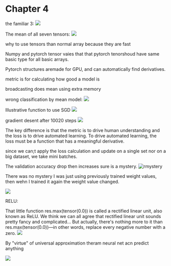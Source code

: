 # Chapter 4

the familiar 3:
![](rthree.png)

The mean of all seven tensors:
![](rmean.png)

why to use tensors than normal array because they are fast

Numpy and pytorch tensor vaies that that pytorch tenorshoud have same basic type for all basic arrays.

Pytorch structures aremade for GPU, and can automatically find derivatives.

metric is for calculating how good a model is

broadcasting does mean using extra memory

wrong classification by mean model:
![](rwrong.png)

Illustrative function to use SGD
![](rillus.png)

gradient desent after 10020 steps
![](rsgd.png)

The key difference is that the metric is to drive human understanding and the loss is to drive automated learning. To drive automated learning, the loss must be a function that has a meaningful derivative. 

since we can;t apply the loss calculation and update on a single set nor on a big dataset, we take mini batches.

The validation accuracy drop then increases sure is a mystery.
![rmystery](rmystery.png)

There was no mystery I was just using previously trained weight values, then wehn I trained it again the weight value changed.

![](rresult.png)

RELU:

That little function res.max(tensor(0.0)) is called a rectified linear unit, also known as ReLU. We think we can all agree that rectified linear unit sounds pretty fancy and complicated... But actually, there's nothing more to it than res.max(tensor(0.0))—in other words, replace every negative number with a zero.
![](rrevision.png)

By "virtue" of universal approximation theram neural net acn predict anything

![](rweird.png)

